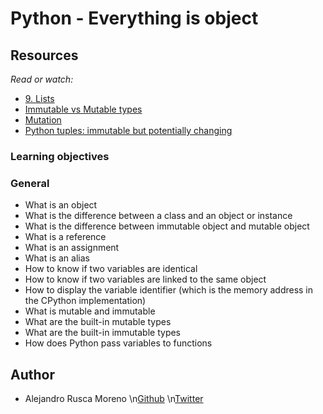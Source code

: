 # Python - Everything is object

## Resources
_Read or watch:_
* [9. Lists](http://www.openbookproject.net/thinkcs/python/english2e/ch09.html#objects-and-values)
* [Immutable vs Mutable types](https://stackoverflow.com/questions/8056130/immutable-vs-mutable-types)
* [Mutation](http://composingprograms.com/pages/24-mutable-data.html#sequence-objects)
* [Python tuples: immutable but potentially changing](http://radar.oreilly.com/2014/10/python-tuples-immutable-but-potentially-changing.html)

### Learning objectives
### General

* What is an object
* What is the difference between a class and an object or instance
* What is the difference between immutable object and mutable object
* What is a reference
* What is an assignment
* What is an alias
* How to know if two variables are identical
* How to know if two variables are linked to the same object
* How to display the variable identifier (which is the memory address in the CPython implementation)
* What is mutable and immutable
* What are the built-in mutable types
* What are the built-in immutable types
* How does Python pass variables to functions

## Author
* Alejandro Rusca Moreno 
\n[Github](https://github.com/dondropo)
\n[Twitter](https://twitter.com/don_dropo)